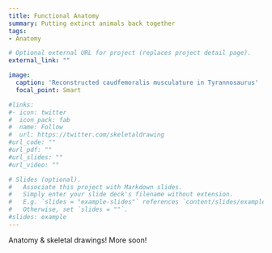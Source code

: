 ```yaml
---
title: Functional Anatomy
summary: Putting extinct animals back together
tags: 
- Anatomy

# Optional external URL for project (replaces project detail page).
external_link: ""

image:
  caption: 'Reconstructed caudfemoralis musculature in Tyrannosaurus'
  focal_point: Smart

#links:
#- icon: twitter
#  icon_pack: fab
#  name: Follow
#  url: https://twitter.com/skeletaldrawing
#url_code: ""
#url_pdf: ""
#url_slides: ""
#url_video: ""

# Slides (optional).
#   Associate this project with Markdown slides.
#   Simply enter your slide deck's filename without extension.
#   E.g. `slides = "example-slides"` references `content/slides/example-slides.md`.
#   Otherwise, set `slides = ""`.
#slides: example
---
```


Anatomy & skeletal drawings! More soon!
